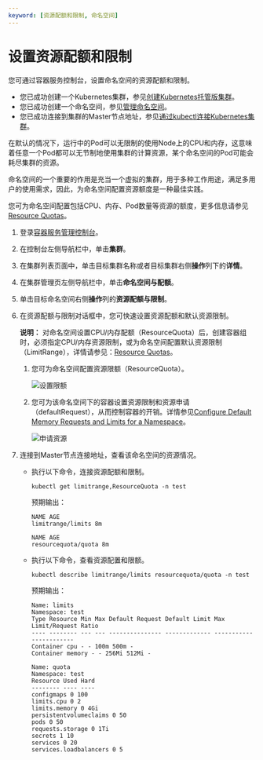 ```yaml
---
keyword: [资源配额和限制, 命名空间]
---
```


# 设置资源配额和限制

您可通过容器服务控制台，设置命名空间的资源配额和限制。

-   您已成功创建一个Kubernetes集群，参见[创建Kubernetes托管版集群](/intl.zh-CN/Kubernetes集群用户指南/集群/创建集群/创建Kubernetes托管版集群.md)。
-   您已成功创建一个命名空间，参见[管理命名空间](/intl.zh-CN/Kubernetes集群用户指南/命名空间与配额/管理命名空间.md)。
-   您已成功连接到集群的Master节点地址，参见[通过kubectl连接Kubernetes集群](/intl.zh-CN/Kubernetes集群用户指南/集群/连接集群/通过kubectl连接Kubernetes集群.md)。

在默认的情况下，运行中的Pod可以无限制的使用Node上的CPU和内存，这意味着任意一个Pod都可以无节制地使用集群的计算资源，某个命名空间的Pod可能会耗尽集群的资源。

命名空间的一个重要的作用是充当一个虚拟的集群，用于多种工作用途，满足多用户的使用需求，因此，为命名空间配置资源额度是一种最佳实践。

您可为命名空间配置包括CPU、内存、Pod数量等资源的额度，更多信息请参见[Resource Quotas](https://kubernetes.io/docs/concepts/policy/resource-quotas/)。

1.  登录[容器服务管理控制台](https://cs.console.aliyun.com)。

2.  在控制台左侧导航栏中，单击**集群**。

3.  在集群列表页面中，单击目标集群名称或者目标集群右侧**操作**列下的**详情**。

4.  在集群管理页左侧导航栏中，单击**命名空间与配额**。

5.  单击目标命名空间右侧**操作**列的**资源配额与限制**。

6.  在资源配额与限制对话框中，您可快速设置资源配额和默认资源限制。

    **说明：** 对命名空间设置CPU/内存配额（ResourceQuota）后，创建容器组时，必须指定CPU/内存资源限制，或为命名空间配置默认资源限制（LimitRange），详情请参见：[Resource Quotas](https://kubernetes.io/docs/concepts/policy/resource-quotas/?spm=5176.2020520152.0.0.1b5c16ddobysw3)。

    1.  您可为命名空间配置资源限额（ResourceQuota）。

        ![设置限额](https://static-aliyun-doc.oss-accelerate.aliyuncs.com/assets/img/zh-CN/0495659951/p10707.png)

    2.  您可为该命名空间下的容器设置资源限制和资源申请（defaultRequest），从而控制容器的开销。详情参见[Configure Default Memory Requests and Limits for a Namespace](https://kubernetes.io/docs/tasks/administer-cluster/manage-resources/memory-default-namespace/)。

        ![申请资源](https://static-aliyun-doc.oss-accelerate.aliyuncs.com/assets/img/zh-CN/0495659951/p11268.png)

7.  连接到Master节点连接地址，查看该命名空间的资源情况。

    -   执行以下命令，连接资源配额和限制。

        ```
        kubectl get limitrange,ResourceQuota -n test                
        ```

        预期输出：

        ```
        NAME AGE
        limitrange/limits 8m
        
        NAME AGE
        resourcequota/quota 8m
        ```

    -   执行以下命令，查看资源配置和限额。

        ```
        kubectl describe limitrange/limits resourcequota/quota -n test
        ```

        预期输出：

        ```
        Name: limits
        Namespace: test
        Type Resource Min Max Default Request Default Limit Max Limit/Request Ratio
        ---- -------- --- --- --------------- ------------- -----------------------
        Container cpu - - 100m 500m -
        Container memory - - 256Mi 512Mi -
        
        Name: quota
        Namespace: test
        Resource Used Hard
        -------- ---- ----
        configmaps 0 100
        limits.cpu 0 2
        limits.memory 0 4Gi
        persistentvolumeclaims 0 50
        pods 0 50
        requests.storage 0 1Ti
        secrets 1 10
        services 0 20
        services.loadbalancers 0 5
        ```


